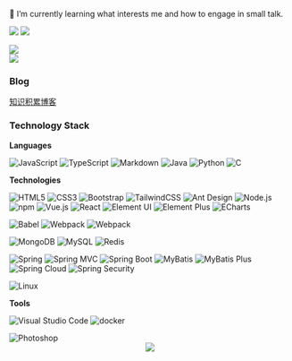 🌱 I’m currently learning what  interests me and how to engage in small talk.

![](https://github-readme-stats.vercel.app/api?username=henryboom&count_private=true&show_icons=true&icon_color=0366d6&text_color=24292e&bg_color=ffffff&hide_title=true)
![](https://github-readme-stats.vercel.app/api/top-langs/?username=henryboom&layout=compact)





<!--

Here are some ideas to get you started:

- 🔭 I’m currently working on ...
- 🌱 I’m currently learning ...
- 👯 I’m looking to collaborate on ...
- 🤔 I’m looking for help with ...
- 💬 Ask me about ...
- 📫 How to reach me: ...
- 😄 Pronouns: ...

-->

<div align="left"> <img src="https://github-readme-streak-stats.herokuapp.com/?user=henryboom" /> </div>
<div align="left"> <img src="https://profile-counter.glitch.me/henryboom/count.svg" /> </div>

### Blog

 [知识积累博客](http://battle.wicp.io:8082)

### Technology Stack

**Languages**

![JavaScript](https://img.shields.io/badge/JavaScript-%23323330.svg?logo=javascript&logoColor=%23F7DF1E&style=flat-square)
![TypeScript](https://img.shields.io/badge/Typescript-%23007acc.svg?logo=typescript&logoColor=white&style=flat-square)
![Markdown](https://img.shields.io/badge/-Markdown-000?&logo=Markdown)
![Java](https://img.shields.io/badge/Java-%23ED8B00.svg?logo=java&logoColor=white&style=flat-square)
![Python](https://img.shields.io/badge/Python-%233776AB.svg?logo=python&logoColor=white&style=flat-square)
![C](https://img.shields.io/badge/C-%23A8B9CC.svg?logo=c&logoColor=white&style=flat-square)

**Technologies**

<img src="https://img.shields.io/badge/Html5-%23e34f26.svg?logo=html5&logoColor=white&style=flat-square" alt="HTML5" /> <img src="https://img.shields.io/badge/CSS3-%231572b6.svg?logo=css3&logoColor=white&style=flat-square" alt="CSS3" />  <img src="https://img.shields.io/badge/Bootstrap-%237952b3.svg?logo=bootstrap&logoColor=white&style=flat-square" alt="Bootstrap" /> <img src="https://img.shields.io/badge/Tailwindcss-%2338b2ac.svg?logo=tailwind-css&logoColor=white&style=flat-square" alt="TailwindCSS" /> <img src="https://img.shields.io/badge/ant%20design-%230170fe.svg?logo=Ant-design&logoColor=white&style=flat-square" alt="Ant Design" /> <img src="https://img.shields.io/badge/Node.js-%2343853d.svg?logo=node.js&logoColor=white&style=flat-square" alt="Node.js" /> <img src="https://img.shields.io/badge/NPM-%23cb0000.svg?logo=npm&logoColor=white&style=flat-square" alt="npm" />
 <img src="https://img.shields.io/badge/Vue.js-%2335495e.svg?logo=Vue.js&logoColor=%234fc08d&style=flat-square" alt="Vue.js" /> <img src="https://img.shields.io/badge/React-%2320232a.svg?logo=React&logoColor=%2361dafb&style=flat-square" alt="React" /> ![Element UI](https://img.shields.io/badge/ElementUI-%234095F0.svg?logo=element-ui&logoColor=white&style=flat-square)
![Element Plus](https://img.shields.io/badge/ElementPlus-%234095F0.svg?logo=element-plus&logoColor=white&style=flat-square)
![ECharts](https://img.shields.io/badge/ECharts-%234095F0.svg?logo=echarts&logoColor=white&style=flat-square)


<img src="https://img.shields.io/badge/Babel-%23323330.svg?logo=babel&logoColor=%23f9dc3e&style=flat-square" alt="Babel" /> <img src="https://img.shields.io/badge/Webpack-%231e72b3.svg?logo=Webpack&logoColor=white&style=flat-square" alt="Webpack" /> 
<img src="https://img.shields.io/badge/Vite-%23000000.svg?logo=vite&logoColor=blue&style=flat-square" alt="Webpack" >

<img src="https://img.shields.io/badge/Mongodb-%234ea94b.svg?logo=Mongodb&logoColor=white&style=flat-square" alt="MongoDB" /> <img src="https://img.shields.io/badge/Mysql-%234479a1.svg?logo=MySQL&logoColor=white&style=flat-square" alt="MySQL" /> <img src="https://img.shields.io/badge/Redis-%23a51f17.svg?logo=redis&logoColor=white&style=flat-square" alt="Redis" />

![Spring](https://img.shields.io/badge/Spring-%236DB33F.svg?logo=spring&logoColor=white&style=flat-square)
![Spring MVC](https://img.shields.io/badge/SpringMVC-%236DB33F.svg?logo=spring&logoColor=white&style=flat-square)
![Spring Boot](https://img.shields.io/badge/SpringBoot-%236DB33F.svg?logo=spring-boot&logoColor=white&style=flat-square)
![MyBatis](https://img.shields.io/badge/MyBatis-%23E44D27.svg?logo=MyBatis&logoColor=white&style=flat-square)
![MyBatis Plus](https://img.shields.io/badge/MyBatisPlus-%23E44D27.svg?logo=MyBatis&logoColor=white&style=flat-square)
![Spring Cloud](https://img.shields.io/badge/SpringCloud-%236DB33F.svg?logo=spring&logoColor=white&style=flat-square)
![Spring Security](https://img.shields.io/badge/SpringSecurity-%236DB33F.svg?logo=spring&logoColor=white&style=flat-square)

![Linux](https://img.shields.io/badge/Linux-%23FCC624.svg?logo=linux&logoColor=white&style=flat-square)

**Tools**

<img src="https://img.shields.io/badge/Visual%20studio%20code-%230078d7.svg?logo=visual-studio-code&logoColor=white&style=flat-square" alt="Visual Studio Code" /> <img src="https://img.shields.io/badge/Github-%23000000.svg?logo=github&logoColor=white&style=flat-square" alt="docker" /> 

<img src="https://img.shields.io/badge/Photoshop-%2331a8ff.svg?logo=adobe-photoshop&logoColor=white&style=flat-square" alt="Photoshop" />

<div align="center"> <img src="https://github-readme-activity-graph.vercel.app/graph?username=henryboom&theme=xcode" /> </div>

